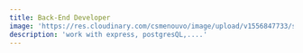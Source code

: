 ```yaml
---
title: Back-End Developer
image: 'https://res.cloudinary.com/csmenouvo/image/upload/v1556847733/server.png'
description: 'work with express, postgresQL,....'
---
```


